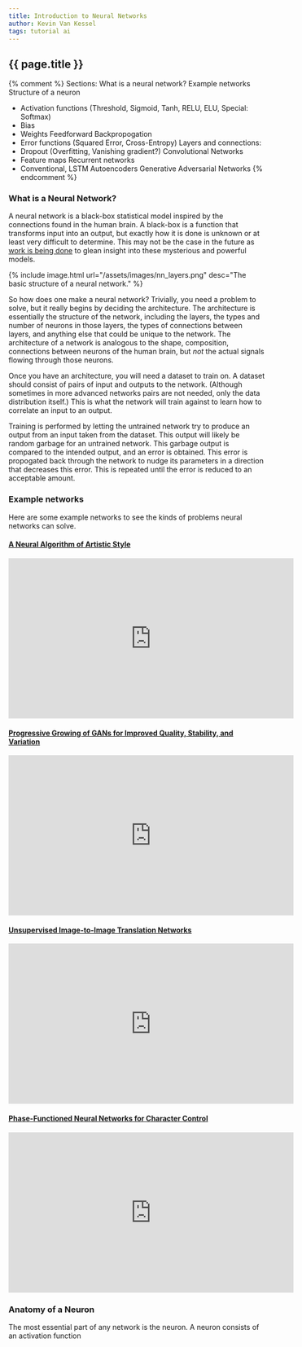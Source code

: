 ```yaml
---
title: Introduction to Neural Networks
author: Kevin Van Kessel
tags: tutorial ai
---
```


{{ page.title }}
----------------
{% comment %}
Sections:
What is a neural network?
Example networks
Structure of a neuron
- Activation functions (Threshold, Sigmoid, Tanh, RELU, ELU, Special: Softmax)
- Bias
- Weights
Feedforward
Backpropogation
- Error functions (Squared Error, Cross-Entropy)
Layers and connections:
- Dropout (Overfitting, Vanishing gradient?)
Convolutional Networks
- Feature maps
Recurrent networks
- Conventional, LSTM
Autoencoders
Generative Adversarial Networks
{% endcomment %}

### What is a Neural Network?
A neural network is a black-box statistical model inspired by the connections found in the human brain. A black-box is a function that transforms input into an output, but exactly how it is done is unknown or at least very difficult to determine. This may not be the case in the future as [work is being done](https://youtu.be/zjaz2mC1KhM) to glean insight into these mysterious and powerful models.

{% include image.html url="/assets/images/nn_layers.png" desc="The basic structure of a neural network." %}

So how does one make a neural network? Trivially, you need a problem to solve, but it really begins by deciding the architecture. The architecture is essentially the structure of the network, including the layers, the types and number of neurons in those layers, the types of connections between layers, and anything else that could be unique to the network. The architecture of a network is analogous to the shape, composition, connections between neurons of the human brain, but *not* the actual signals flowing through those neurons.

Once you have an architecture, you will need a dataset to train on. A dataset should consist of pairs of input and outputs to the network. (Although sometimes in more advanced networks pairs are not needed, only the data distribution itself.) This is what the network will train against to learn how to correlate an input to an output.

Training is performed by letting the untrained network try to produce an output from an input taken from the dataset. This output will likely be random garbage for an untrained network. This garbage output is compared to the intended output, and an error is obtained. This error is propogated back through the network to nudge its parameters in a direction that decreases this error. This is repeated until the error is reduced to an acceptable amount.


### Example networks

Here are some example networks to see the kinds of problems neural networks can solve.

#### [A Neural Algorithm of Artistic Style](https://arxiv.org/abs/1508.06576)

<iframe src="https://player.vimeo.com/video/139123754" width="560" height="315" frameborder="0" webkitallowfullscreen mozallowfullscreen allowfullscreen></iframe>

#### [Progressive Growing of GANs for Improved Quality, Stability, and Variation](http://research.nvidia.com/publication/2017-10_Progressive-Growing-of)

<iframe width="560" height="315" src="https://www.youtube.com/embed/36lE9tV9vm0" frameborder="0" allow="autoplay; encrypted-media" allowfullscreen></iframe>

#### [Unsupervised Image-to-Image Translation Networks](https://arxiv.org/abs/1703.00848)

<iframe width="560" height="315" src="https://www.youtube.com/embed/nlyXoX2aIek" frameborder="0" allow="autoplay; encrypted-media" allowfullscreen></iframe>

#### [Phase-Functioned Neural Networks for Character Control](http://theorangeduck.com/media/uploads/other_stuff/phasefunction.pdf)

<iframe width="560" height="315" src="https://www.youtube.com/embed/Ul0Gilv5wvY" frameborder="0" allow="autoplay; encrypted-media" allowfullscreen></iframe>

### Anatomy of a Neuron

The most essential part of any network is the neuron. A neuron consists of an activation function
